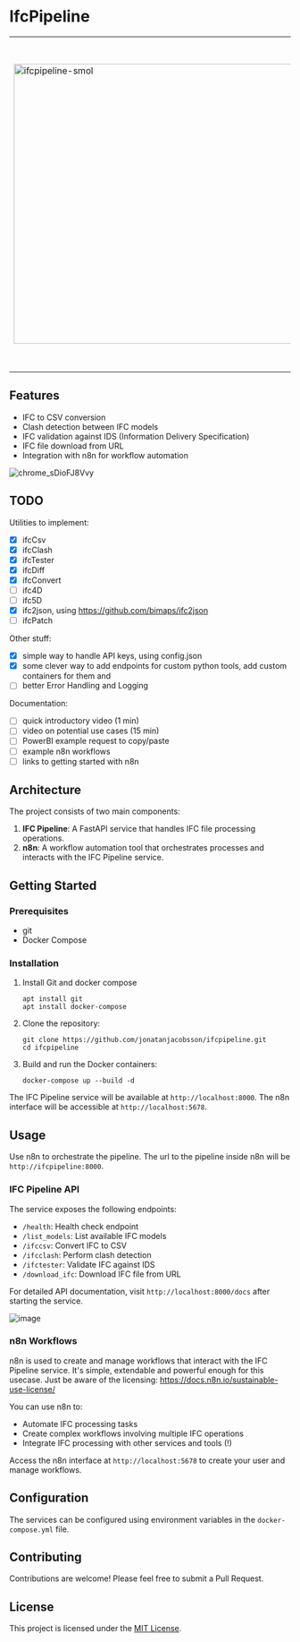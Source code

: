 # IfcPipeline

<table>
  <tr>
    <td>
      <img src="https://github.com/user-attachments/assets/1279d904-6bc3-41aa-9e9a-9e30e37c3c44" alt="ifcpipeline-smol" width="500"/>
    </td>
    <td style="vertical-align: middle;">
      <p>
        <strong>IfcPipeline</strong> is a FastAPI-based service for processing Industry Foundation Classes (IFC) files, integrated with n8n for workflow automation. It provides a set of endpoints for various IFC-related operations, including CSV export, clash detection, and IDS validation.
      </p>
    </td>
  </tr>
</table>

## Features

- IFC to CSV conversion
- Clash detection between IFC models
- IFC validation against IDS (Information Delivery Specification)
- IFC file download from URL
- Integration with n8n for workflow automation

![chrome_sDioFJ8Vvy](https://github.com/user-attachments/assets/c2336ad4-c5bd-4a1f-9346-1b710135a9c9)

## TODO

Utilities to implement:
- [x] ifcCsv
- [x] ifcClash
- [x] ifcTester
- [x] ifcDiff
- [x] ifcConvert
- [ ] ifc4D
- [ ] ifc5D
- [x] ifc2json, using https://github.com/bimaps/ifc2json
- [ ] ifcPatch

Other stuff:
- [x] simple way to handle API keys, using config.json
- [x] some clever way to add endpoints for custom python tools, add custom containers for them and 
- [ ] better Error Handling and Logging

Documentation:
- [ ] quick introductory video (1 min)
- [ ] video on potential use cases (15 min)
- [ ] PowerBI example request to copy/paste
- [ ] example n8n workflows
- [ ] links to getting started with n8n

## Architecture

The project consists of two main components:

1. **IFC Pipeline**: A FastAPI service that handles IFC file processing operations.
2. **n8n**: A workflow automation tool that orchestrates processes and interacts with the IFC Pipeline service.

## Getting Started

### Prerequisites

- git
- Docker Compose

### Installation
1. Install Git and docker compose
   ```
   apt install git
   apt install docker-compose
   ```
2. Clone the repository:
   ```
   git clone https://github.com/jonatanjacobsson/ifcpipeline.git
   cd ifcpipeline
   ```
3. Build and run the Docker containers:
   ```
   docker-compose up --build -d
   ```

The IFC Pipeline service will be available at `http://localhost:8000`.
The n8n interface will be accessible at `http://localhost:5678`.

## Usage
Use n8n to orchestrate the pipeline. The url to the pipeline inside n8n will be `http://ifcpipeline:8000`.

### IFC Pipeline API

The service exposes the following endpoints:

- `/health`: Health check endpoint
- `/list_models`: List available IFC models
- `/ifccsv`: Convert IFC to CSV
- `/ifcclash`: Perform clash detection
- `/ifctester`: Validate IFC against IDS
- `/download_ifc`: Download IFC file from URL

For detailed API documentation, visit `http://localhost:8000/docs` after starting the service.

![image](https://github.com/user-attachments/assets/7e356a27-2763-4e7c-aeb0-80617166232a)

### n8n Workflows

n8n is used to create and manage workflows that interact with the IFC Pipeline service. 
It's simple, extendable and powerful enough for this usecase.
Just be aware of the licensing: https://docs.n8n.io/sustainable-use-license/

You can use n8n to:

- Automate IFC processing tasks
- Create complex workflows involving multiple IFC operations
- Integrate IFC processing with other services and tools (!)

Access the n8n interface at `http://localhost:5678` to create your user and manage workflows.

## Configuration

The services can be configured using environment variables in the `docker-compose.yml` file.

## Contributing

Contributions are welcome! Please feel free to submit a Pull Request.

## License

This project is licensed under the [MIT License](LICENSE).
